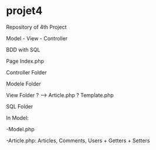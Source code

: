 # projet4

Repository of 4th Project

Model - View - Controller

BDD with SQL

Page Index.php

Controller Folder

Modele Folder

View Folder ? --> Article.php ? Template.php

SQL Folder

In Model:

-Model.php

-Article.php: Articles, Comments, Users + Getters + Setters
